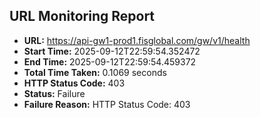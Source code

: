## URL Monitoring Report

- **URL:** https://api-gw1-prod1.fisglobal.com/gw/v1/health
- **Start Time:** 2025-09-12T22:59:54.352472
- **End Time:** 2025-09-12T22:59:54.459372
- **Total Time Taken:** 0.1069 seconds
- **HTTP Status Code:** 403
- **Status:** Failure
- **Failure Reason:** HTTP Status Code: 403
